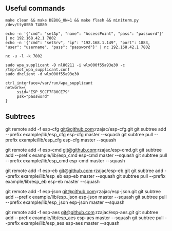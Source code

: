 ## Useful commands

```
make clean && make DEBUG_ON=1 && make flash && miniterm.py /dev/ttyUSB0 74880

echo -n '{"cmd": "setAp", "name": "AccessPoint", "pass": "password"}' | nc 192.168.42.1 7802
echo -n '{"cmd": "setSrv", "ip": "192.168.1.149", "port": 1883,  "user": "username", "pass": "password"}' | nc 192.168.42.1 7802

nc -u -l -k 7802

sudo wpa_supplicant -D nl80211 -i wlx000f55a93e30 -c /tmp/iot_wpa_supplicant.conf
sudo dhclient -d wlx000f55a93e30
```

```text
ctrl_interface=/var/run/wpa_supplicant
network={
     ssid="ESP_5CCF7F80CE79"
     psk="password"
}
```

## Subtrees

git remote add -f esp-cfg git@github.com:rzajac/esp-cfg.git
git subtree add --prefix example/lib/esp_cfg esp-cfg master --squash
git subtree pull --prefix example/lib/esp_cfg esp-cfg master --squash

git remote add -f esp-cmd git@github.com:rzajac/esp-cmd.git
git subtree add --prefix example/lib/esp_cmd esp-cmd master --squash
git subtree pull --prefix example/lib/esp_cmd esp-cmd master --squash

git remote add -f esp-eb git@github.com:rzajac/esp-eb.git
git subtree add --prefix example/lib/esp_eb esp-eb master --squash
git subtree pull --prefix example/lib/esp_eb esp-eb master --squash

git remote add -f esp-json git@github.com:rzajac/esp-json.git
git subtree add --prefix example/lib/esp_json esp-json master --squash
git subtree pull --prefix example/lib/esp_json esp-json master --squash

git remote add -f esp-aes git@github.com:rzajac/esp-aes.git
git subtree add --prefix example/lib/esp_aes esp-aes master --squash
git subtree pull --prefix example/lib/esp_aes esp-aes master --squash